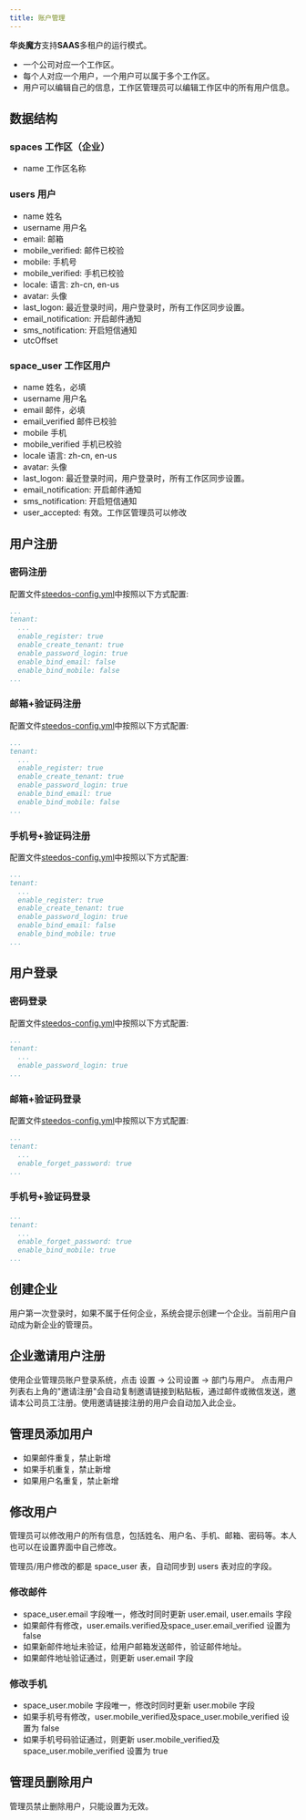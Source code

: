 ```yaml
---
title: 账户管理
---
```


**华炎魔方**支持**SAAS**多租户的运行模式。

- 一个公司对应一个工作区。
- 每个人对应一个用户，一个用户可以属于多个工作区。
- 用户可以编辑自己的信息，工作区管理员可以编辑工作区中的所有用户信息。

## 数据结构

### spaces 工作区（企业）

- name 工作区名称

### users 用户

- name 姓名
- username 用户名
- email: 邮箱
- mobile_verified: 邮件已校验
- mobile: 手机号
- mobile_verified: 手机已校验
- locale: 语言: zh-cn, en-us
- avatar: 头像
- last_logon: 最近登录时间，用户登录时，所有工作区同步设置。
- email_notification: 开启邮件通知
- sms_notification: 开启短信通知
- utcOffset

### space_user 工作区用户

- name 姓名，必填
- username 用户名
- email 邮件，必填
- email_verified 邮件已校验
- mobile 手机
- mobile_verified 手机已校验
- locale 语言: zh-cn, en-us
- avatar: 头像
- last_logon: 最近登录时间，用户登录时，所有工作区同步设置。
- email_notification: 开启邮件通知
- sms_notification: 开启短信通知
- user_accepted: 有效。工作区管理员可以修改

## 用户注册
### 密码注册
配置文件[steedos-config.yml](/developer/steedos_config#登录界面配置)中按照以下方式配置: 
```yml
...
tenant:
  ...
  enable_register: true
  enable_create_tenant: true
  enable_password_login: true
  enable_bind_email: false 
  enable_bind_mobile: false
...
```
### 邮箱+验证码注册
配置文件[steedos-config.yml](/developer/steedos_config#登录界面配置)中按照以下方式配置: 
```yml
...
tenant:
  ...
  enable_register: true
  enable_create_tenant: true
  enable_password_login: true
  enable_bind_email: true 
  enable_bind_mobile: false
...
```
### 手机号+验证码注册
配置文件[steedos-config.yml](/developer/steedos_config#登录界面配置)中按照以下方式配置: 
```yml
...
tenant:
  ...
  enable_register: true
  enable_create_tenant: true
  enable_password_login: true
  enable_bind_email: false 
  enable_bind_mobile: true
...
```
## 用户登录
### 密码登录
配置文件[steedos-config.yml](/developer/steedos_config#登录界面配置)中按照以下方式配置: 
```yml
...
tenant:
  ...
  enable_password_login: true
...
```
### 邮箱+验证码登录
配置文件[steedos-config.yml](/developer/steedos_config#登录界面配置)中按照以下方式配置: 
```yml
...
tenant:
  ...
  enable_forget_password: true
...
```
### 手机号+验证码登录
```yml
...
tenant:
  ...
  enable_forget_password: true
  enable_bind_mobile: true
...
```

## 创建企业

用户第一次登录时，如果不属于任何企业，系统会提示创建一个企业。当前用户自动成为新企业的管理员。

## 企业邀请用户注册

使用企业管理员账户登录系统，点击 设置 -> 公司设置 -> 部门与用户。
点击用户列表右上角的"邀请注册"会自动复制邀请链接到粘贴板，通过邮件或微信发送，邀请本公司员工注册。使用邀请链接注册的用户会自动加入此企业。

## 管理员添加用户

- 如果邮件重复，禁止新增
- 如果手机重复，禁止新增
- 如果用户名重复，禁止新增

## 修改用户

管理员可以修改用户的所有信息，包括姓名、用户名、手机、邮箱、密码等。本人也可以在设置界面中自己修改。

管理员/用户修改的都是 space_user 表，自动同步到 users 表对应的字段。

### 修改邮件

- space_user.email 字段唯一，修改时同时更新 user.email, user.emails 字段
- 如果邮件有修改，user.emails.verified及space_user.email_verified 设置为 false
- 如果新邮件地址未验证，给用户邮箱发送邮件，验证邮件地址。
- 如果邮件地址验证通过，则更新 user.email 字段

### 修改手机

- space_user.mobile 字段唯一，修改时同时更新 user.mobile 字段
- 如果手机号有修改，user.mobile_verified及space_user.mobile_verified 设置为 false
- 如果手机号码验证通过，则更新 user.mobile_verified及space_user.mobile_verified 设置为 true

## 管理员删除用户

管理员禁止删除用户，只能设置为无效。
